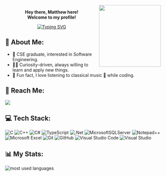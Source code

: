 <img width="200" align="right" src="https://cdn.dribbble.com/users/1377046/screenshots/10971079/media/5fcd0866ea503faa3c1a8f5dad6015f9.gif">
<p align="center"><strong>
  Hey there, Matthew here!<br>Welcome to my profile!<br>
</p></strong>

 <!-- Typing SVG by DenverCoder1 - https://github.com/DenverCoder1/readme-typing-svg -->
<p align="center">
<a href="https://git.io/typing-svg"><img src="https://readme-typing-svg.demolab.com?font=Pixelify+Sans&duration=2000&pause=1000&center=true&vCenter=true&random=false&width=410&height=70&separator=%3C&lines=Computer+and+Systems+Engineer%3C_delay_ms(1000);" alt="Typing SVG" /></a>
</p> 

## 👀 About Me: 
- 🏢 CSE graduate, interested in Software Engineering.
- 👨‍💻 Curiosity-driven, always willing to learn and apply new things.
- :violin: Fun fact, I love listening to classical music 🎵 while coding.

## 🚀 Reach Me:
<a href="https://www.linkedin.com/in/matthew-maged-cse" target="_blank"><img src="https://img.shields.io/badge/LinkedIn-05122A?style=for-the-badge&logo=linkedin&logoColor=white"/></a>

## 💻 Tech Stack:
![C](https://img.shields.io/badge/c-%2300599C.svg?style=for-the-badge&logo=c&logoColor=white)
![C++](https://img.shields.io/badge/c++-%2300599C.svg?style=for-the-badge&logo=c%2B%2B&logoColor=white)
![C#](https://img.shields.io/badge/c%23-%23239120.svg?style=for-the-badge&logo=csharp&logoColor=white)
![TypeScript](https://img.shields.io/badge/typescript-%23007ACC.svg?style=for-the-badge&logo=typescript&logoColor=white)
![.Net](https://img.shields.io/badge/.NET-5C2D91?style=for-the-badge&logo=.net&logoColor=white)
![MicrosoftSQLServer](https://img.shields.io/badge/Microsoft%20SQL%20Server-CC2927?style=for-the-badge&logo=microsoft%20sql%20server&logoColor=white)
![Notepad++](https://img.shields.io/badge/Notepad++-90E59A.svg?style=for-the-badge&logo=notepad%2b%2b&logoColor=black)
![Microsoft Excel](https://img.shields.io/badge/Microsoft_Excel-217346?style=for-the-badge&logo=microsoft-excel&logoColor=white)
![Git](https://img.shields.io/badge/git-%23F05033.svg?style=for-the-badge&logo=git&logoColor=white)
![GitHub](https://img.shields.io/badge/github-%23121011.svg?style=for-the-badge&logo=github&logoColor=white)
![Visual Studio Code](https://img.shields.io/badge/Visual%20Studio%20Code-0078d7.svg?style=for-the-badge&logo=visual-studio-code&logoColor=white)
![Visual Studio](https://img.shields.io/badge/Visual%20Studio-5C2D91.svg?style=for-the-badge&logo=visual-studio&logoColor=white)


## 📊 My Stats:
<img align="left" src="https://github-readme-stats.vercel.app/api/top-langs?username=Matthew-Maged&show_icons=true&locale=en&layout=compact&theme=radical" alt="most used languages" />

<!--
<p align = "left">
<a href="https://git.io/streak-stats"><img src="http://github-readme-streak-stats.herokuapp.com?user=Matthew-Maged&theme=windows-dark&border_radius=2.4&date_format=M%20j%5B%2C%20Y%5D&dates=FFFFFF&ring=EB243D&fire=FFA500&border=EB5454&hide_longest_streak=true" alt="GitHub Streak" /></a>
</p>
-->

<!-- <a href="https://komarev.com/ghpvc/?username=Matthew-Maged&style=for-the-badge">
    <img src="https://komarev.com/ghpvc/?username=MatthewMaged&style=for-the-badge">
</a>
-->



